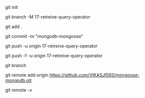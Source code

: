 git init

git branch -M 17-retreive-query-operator

git add .

git commit -m "mongodb-mongoose"

git push -u origin 17-retreive-query-operator

git push -f -u origin 17-retreive-query-operator

git branch

git remote add origin https://github.com/VIKASJI593/mongoose-mongodb.git

git remote -v

